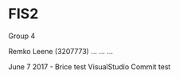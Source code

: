 # FIS2
Group 4

Remko Leene (3207773)
...
...
...

June 7 2017 - Brice test
VisualStudio Commit test